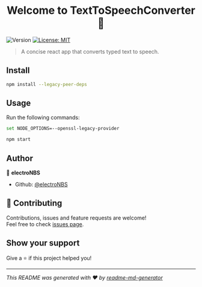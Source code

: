 <h1 align="center">Welcome to TextToSpeechConverter 👋</h1>
<p>
  <img alt="Version" src="https://img.shields.io/badge/version-1.0.0-blue.svg?cacheSeconds=2592000" />
  <a href="#" target="_blank">
    <img alt="License: MIT" src="https://img.shields.io/badge/License-MIT-yellow.svg" />
  </a>
</p>

> A concise react app that converts typed text to speech.

## Install

```sh
npm install --legacy-peer-deps
```

## Usage
Run the following commands:

```sh
set NODE_OPTIONS=--openssl-legacy-provider
```

```sh
npm start
```

## Author

👤 **electroNBS**

* Github: [@electroNBS](https://github.com/electroNBS)

## 🤝 Contributing

Contributions, issues and feature requests are welcome!<br />Feel free to check [issues page](https://github.com/electroNBS/TextToSpeechConverter/issues). 

## Show your support

Give a ⭐️ if this project helped you!

***
_This README was generated with ❤️ by [readme-md-generator](https://github.com/kefranabg/readme-md-generator)_
